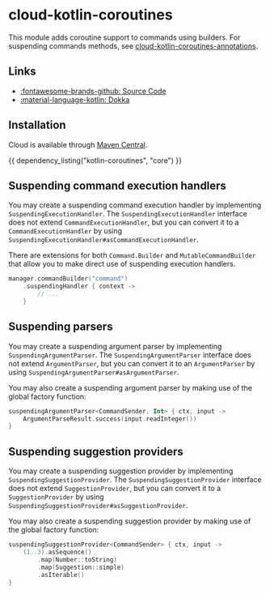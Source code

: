 # cloud-kotlin-coroutines

This module adds coroutine support to commands using builders.
For suspending commands methods, see [cloud-kotlin-coroutines-annotations](./annotations.md).

## Links

<div class="grid cards" markdown>

- [:fontawesome-brands-github: Source Code](https://github.com/Incendo/cloud)
- [:material-language-kotlin: Dokka](https://javadoc.io/doc/org.incendo/cloud-kotlin-coroutines/latest)

</div>

## Installation

Cloud is available through [Maven Central](https://central.sonatype.com/artifact/org.incendo/cloud-kotlin-coroutines).

{{ dependency_listing("kotlin-coroutines", "core") }}

## Suspending command execution handlers

You may create a suspending command execution handler by implementing `SuspendingExecutionHandler`.
The `SuspendingExecutionHandler` interface does not extend `CommandExecutionHandler`, but you can convert
it to a `CommandExecutionHandler` by using `SuspendingExecutionHandler#asCommandExecutionHandler`.

There are extensions for both `Command.Builder` and `MutableCommandBuilder` that allow you to make direct
use of suspending execution handlers.

```kotlin title="Example"
manager.commandBuilder("command")
    .suspendingHandler { context ->
        // ...
    }
```

## Suspending parsers

You may create a suspending argument parser by implementing `SuspendingArgumentParser`.
The `SuspendingArgumentParser` interface does not extend `ArgumentParser`, but you can convert
it to an `ArgumentParser` by using `SuspendingArgumentParser#asArgumentParser`.

You may also create a suspending argument parser by making use of the global factory function:

```kotlin title="Creating a suspending parser"
suspendingArgumentParser<CommandSender, Int> { ctx, input ->
    ArgumentParseResult.success(input.readInteger())
}
```

## Suspending suggestion providers

You may create a suspending suggestion provider by implementing `SuspendingSuggestionProvider`.
The `SuspendingSuggestionProvider` interface does not extend `SuggestionProvider`, but you can convert
it to a `SuggestionProvider` by using `SuspendingSuggestionProvider#asSuggestionProvider`.

You may also create a suspending suggestion provider by making use of the global factory function:

```kotlin title="Creating a suspending suggestion provider"
suspendingSuggestionProvider<CommandSender> { ctx, input ->
    (1..3).asSequence()
        .map(Number::toString)
        .map(Suggestion::simple)
        .asIterable()
}
```
